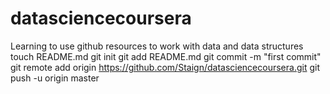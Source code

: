 datasciencecoursera
===================

Learning to use github resources to work with data and data structures
touch README.md
git init
git add README.md
git commit -m "first commit"
git remote add origin https://github.com/Staign/datasciencecoursera.git
git push -u origin master

